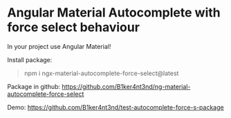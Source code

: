 # Angular Material Autocomplete with force select behaviour

In your project use Angular Material!

Install package:

> npm i ngx-material-autocomplete-force-select@latest

Package in github:
https://github.com/B1ker4nt3nd/ng-material-autocomplete-force-select

Demo:
https://github.com/B1ker4nt3nd/test-autocomplete-force-s-package
